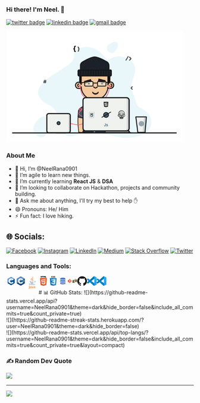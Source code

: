 ### Hi there! I'm Neel. 👋


[![twitter badge](https://img.shields.io/badge/neel_rana-2B3856?style=flat&logo=twitter)](https://twitter.com/neelRana_IT)
[![linkedin badge](https://img.shields.io/badge/Neel_Sanjaykumar_Rana-493D26?style=flat&logo=linkedin)](https://www.linkedin.com/in/neel-rana-523b92204/)
[![gmail badge](https://img.shields.io/badge/Neel_Sanjaykumar_Rana-F9A7B0?style=flat&logo=gmail)](neelrana111@gmail.com)


<img align="centre" alt="GIF" height="300px" src="https://github.com/NeelRana0901/NeelRana0901/blob/main/gifs/coder.gif" />

### About Me
- 👋 Hi, I’m @NeelRana0901
- 🔭 I’m agile to learn new things.
- 🌱 I’m currently learning <b>React JS</b> & <b>DSA</b>
- 👯 I’m looking to collaborate on Hackathon, projects and community building.
- 💬 Ask me about anything, I'll try my best to help :hand:
- 😄 Pronouns: He/ Him
- ⚡ Fun fact: I love hiking.


## 🌐 Socials:
[![Facebook](https://img.shields.io/badge/Facebook-%231877F2.svg?logo=Facebook&logoColor=white)](https://www.facebook.com/neel.rana.73744/) [![Instagram](https://img.shields.io/badge/Instagram-%23E4405F.svg?logo=Instagram&logoColor=white)](https://www.instagram.com/neelrana0901/) [![LinkedIn](https://img.shields.io/badge/LinkedIn-%230077B5.svg?logo=linkedin&logoColor=white)](https://www.linkedin.com/in/neel-rana-523b92204/) [![Medium](https://img.shields.io/badge/Medium-12100E?logo=medium&logoColor=white)](https://medium.com/@neelrana111) [![Stack Overflow](https://img.shields.io/badge/-Stackoverflow-FE7A16?logo=stack-overflow&logoColor=white)](https://stackoverflow.com/users/17507916/neel-rana) [![Twitter](https://img.shields.io/badge/Twitter-%231DA1F2.svg?logo=Twitter&logoColor=white)](https://twitter.com/neelRana_IT) 

### Languages and Tools:

<img align="left" alt="C" width="26px" src="https://raw.githubusercontent.com/github/explore/80688e429a7d4ef2fca1e82350fe8e3517d3494d/topics/c/c.png" />
<img align="left" alt="CPP" width="26px" src="https://raw.githubusercontent.com/github/explore/80688e429a7d4ef2fca1e82350fe8e3517d3494d/topics/cpp/cpp.png" />
<img align="left" alt="JAVA" width="35px" src="https://raw.githubusercontent.com/github/explore/80688e429a7d4ef2fca1e82350fe8e3517d3494d/topics/java/java.png" />
<img align="left" alt="HTML5" width="26px" src="https://raw.githubusercontent.com/github/explore/80688e429a7d4ef2fca1e82350fe8e3517d3494d/topics/html/html.png" />
<img align="left" alt="CSS3" width="26px" src="https://raw.githubusercontent.com/github/explore/80688e429a7d4ef2fca1e82350fe8e3517d3494d/topics/css/css.png" />
<img align="left" alt="SQL" width="26px" src="https://raw.githubusercontent.com/github/explore/80688e429a7d4ef2fca1e82350fe8e3517d3494d/topics/sql/sql.png" />
<img align="left" alt="Git" width="26px" src="https://raw.githubusercontent.com/github/explore/80688e429a7d4ef2fca1e82350fe8e3517d3494d/topics/git/git.png" />
<img align="left" alt="GitHub" width="26px" src="https://raw.githubusercontent.com/github/explore/78df643247d429f6cc873026c0622819ad797942/topics/github/github.png" />
<img align="left" alt="Visual Studio Code" width="26px" src="https://raw.githubusercontent.com/github/explore/80688e429a7d4ef2fca1e82350fe8e3517d3494d/topics/visual-studio-code/visual-studio-code.png" />
<img align="left" alt="Visual Studio Code" width="26px" src="https://raw.githubusercontent.com/github/explore/80688e429a7d4ef2fca1e82350fe8e3517d3494d/topics/visual-studio-code/visual-studio-code.png" />
<br /> <br />
# 📊 GitHub Stats:
![](https://github-readme-stats.vercel.app/api?username=NeelRana0901&theme=dark&hide_border=false&include_all_commits=true&count_private=true)<br/>
![](https://github-readme-streak-stats.herokuapp.com/?user=NeelRana0901&theme=dark&hide_border=false)<br/>
![](https://github-readme-stats.vercel.app/api/top-langs/?username=NeelRana0901&theme=dark&hide_border=false&include_all_commits=true&count_private=true&layout=compact)

### ✍️ Random Dev Quote
![](https://quotes-github-readme.vercel.app/api?type=horizontal&theme=radical)

---
[![](https://visitcount.itsvg.in/api?id=NeelRana0901&icon=0&color=0)](https://visitcount.itsvg.in)
